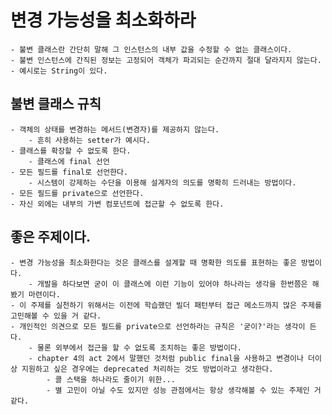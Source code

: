 # 변경 가능성을 최소화하라
    - 불변 클래스란 간단히 말해 그 인스턴스의 내부 값을 수정할 수 없는 클래스이다.
    - 불변 인스턴스에 간직된 정보는 고정되어 객체가 파괴되는 순간까지 절대 달라지지 않는다.
    - 예시로는 String이 있다.

## 불변 클래스 규칙
    - 객체의 상태를 변경하는 메서드(변경자)를 제공하지 않는다.
        - 흔히 사용하는 setter가 예시다.
    - 클래스를 확장할 수 없도록 한다.
        - 클래스에 final 선언
    - 모든 필드를 final로 선언한다.
        - 시스템이 강제하는 수단을 이용해 설계자의 의도를 명확히 드러내는 방법이다.
    - 모든 필드를 private으로 선언한다.
    - 자신 외에는 내부의 가변 컴포넌트에 접근할 수 없도록 한다.

## 좋은 주제이다.
    - 변경 가능성을 최소화한다는 것은 클래스를 설계할 때 명확한 의도를 표현하는 좋은 방법이다.
        - 개발을 하다보면 굳이 이 클래스에 이런 기능이 있어야 하나라는 생각을 한번쯤은 해봤기 마련이다.
    - 이 주제를 실천하기 위해서는 이전에 학습했던 빌더 패턴부터 접근 메소드까지 많은 주제를 고민해볼 수 있을 거 같다.
    - 개인적인 의견으로 모든 필드를 private으로 선언하라는 규칙은 '굳이?'라는 생각이 든다.
        - 물론 외부에서 접근을 할 수 없도록 조치하는 좋은 방법이다.
        - chapter 4의 act 2에서 말했던 것처럼 public final을 사용하고 변경이나 더이상 지원하고 싶은 경우에는 deprecated 처리하는 것도 방법이라고 생각한다.
            - 콜 스택을 하나라도 줄이기 위한...
            - 별 고민이 아닐 수도 있지만 성능 관점에서는 항상 생각해볼 수 있는 주제인 거 같다.